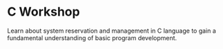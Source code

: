 # C Workshop
Learn about system reservation and management in C language to gain a fundamental understanding of basic program development.
 
